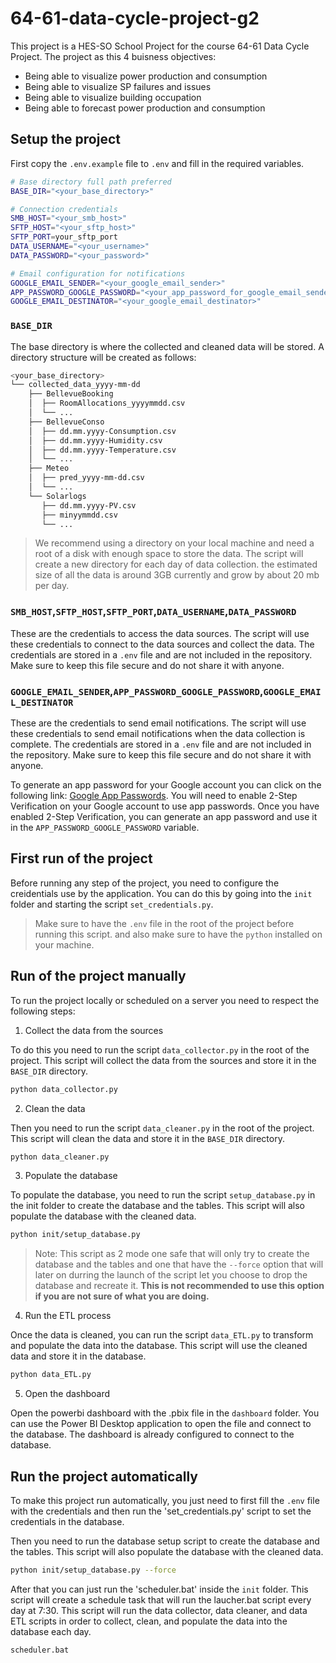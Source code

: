 # 64-61-data-cycle-project-g2

This project is a HES-SO School Project for the course 64-61 Data Cycle Project.  The project as this 4 buisness objectives:

- Being able to visualize power production and consumption
- Being able to visualize SP failures and issues
- Being able to visualize building occupation
- Being able to forecast power production and consumption

## Setup the project

First copy the `.env.example` file to `.env` and fill in the required variables.

```bash
# Base directory full path preferred
BASE_DIR="<your_base_directory>"

# Connection credentials
SMB_HOST="<your_smb_host>"
SFTP_HOST="<your_sftp_host>"
SFTP_PORT=your_sftp_port
DATA_USERNAME="<your_username>"
DATA_PASSWORD="<your_password>"

# Email configuration for notifications
GOOGLE_EMAIL_SENDER="<your_google_email_sender>"
APP_PASSWORD_GOOGLE_PASSWORD="<your_app_password_for_google_email_sender>"
GOOGLE_EMAIL_DESTINATOR="<your_google_email_destinator>"
```

### `BASE_DIR`

The base directory is where the collected and cleaned data will be stored. A directory structure will be created as follows:

```bash
<your_base_directory>
└── collected_data_yyyy-mm-dd
    ├── BellevueBooking
    │  ├── RoomAllocations_yyyymmdd.csv
    │  └── ...
    ├── BellevueConso
    │  ├── dd.mm.yyyy-Consumption.csv
    │  ├── dd.mm.yyyy-Humidity.csv
    │  ├── dd.mm.yyyy-Temperature.csv
    │  └── ...
    ├── Meteo 
    │  ├── pred_yyyy-mm-dd.csv
    │  └── ...
    └── Solarlogs
       ├── dd.mm.yyyy-PV.csv
       ├── minyymmdd.csv
       └── ...
```

> We recommend using a directory on your local machine and need a root of a disk with enough space to store the data. The script will create a new directory for each day of data collection. the estimated size of all the data is around 3GB currently and grow by about 20 mb per day. 

### `SMB_HOST`,`SFTP_HOST`,`SFTP_PORT`,`DATA_USERNAME`,`DATA_PASSWORD`

These are the credentials to access the data sources. The script will use these credentials to connect to the data sources and collect the data. The credentials are stored in a `.env` file and are not included in the repository. Make sure to keep this file secure and do not share it with anyone.

### `GOOGLE_EMAIL_SENDER`,`APP_PASSWORD_GOOGLE_PASSWORD`,`GOOGLE_EMAIL_DESTINATOR`

These are the credentials to send email notifications. The script will use these credentials to send email notifications when the data collection is complete. The credentials are stored in a `.env` file and are not included in the repository. Make sure to keep this file secure and do not share it with anyone.

To generate an app password for your Google account you can click on the following link:
[Google App Passwords](https://support.google.com/accounts/answer/185201?hl=en). You will need to enable 2-Step Verification on your Google account to use app passwords. Once you have enabled 2-Step Verification, you can generate an app password and use it in the `APP_PASSWORD_GOOGLE_PASSWORD` variable.

## First run of the project

Before running any step of the project, you need to configure the creidentials use by the application. You can do this by going into the `init` folder and starting the script `set_credentials.py`.

> Make sure to have the `.env` file in the root of the project before running this script. and also make sure to have the `python` installed on your machine.

## Run of the project manually

To run the project locally or scheduled on a server you need to respect the following steps:

1. Collect the data from the sources

To do this you need to run the script `data_collector.py` in the root of the project. This script will collect the data from the sources and store it in the `BASE_DIR` directory.

```bash
python data_collector.py
```

2. Clean the data

Then you need to run the script `data_cleaner.py` in the root of the project. This script will clean the data and store it in the `BASE_DIR` directory.

```bash
python data_cleaner.py
```

3. Populate the database

To populate the database, you need to run the script `setup_database.py` in the init folder to create the database and the tables. This script will also populate the database with the cleaned data.

```bash
python init/setup_database.py
```

> Note: This script as 2 mode one safe that will only try to create the database and the tables and one that have the `--force` option that will later on durring the launch of the script let you choose to drop the database and recreate it. **This is not recommended to use this option if you are not sure of what you are doing.**

4. Run the ETL process

Once the data is cleaned, you can run the script `data_ETL.py` to transform and populate the data into the database. This script will use the cleaned data and store it in the database.

```bash
python data_ETL.py
```

5. Open the dashboard

Open the powerbi dashboard with the .pbix file in the `dashboard` folder. You can use the Power BI Desktop application to open the file and connect to the database. The dashboard is already configured to connect to the database.

## Run the project automatically

To make this project run automatically, you just need to first fill the `.env` file with the credentials and then run the 'set_credentials.py' script to set the credentials in the database.

Then you need to run the database setup script to create the database and the tables. This script will also populate the database with the cleaned data.

```bash
python init/setup_database.py --force
```

After that you can just run the 'scheduler.bat' inside the `init` folder. This script will create a schedule task that will run the laucher.bat script every day at 7:30. This script will run the data collector, data cleaner, and data ETL scripts in order to collect, clean, and populate the data into the database each day.

```bash
scheduler.bat
```